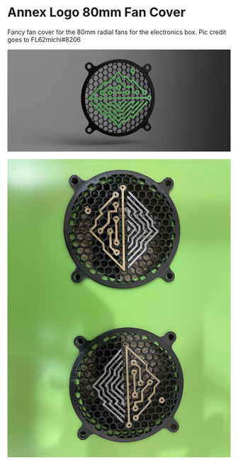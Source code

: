 # Annex Logo 80mm Fan Cover
Fancy fan cover for the 80mm radial fans for the electronics box. Pic credit goes to FL62michi#8206

![Picture](Images/annex-fan-cover2.png?raw=true)

![Picture](IMages/annex-fan-cover1.jpg?raw=true)
